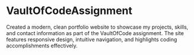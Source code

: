 # VaultOfCodeAssignment
Created a modern, clean portfolio website to showcase my projects, skills, and contact information as part of the VaultOfCode assignment. The site features responsive design, intuitive navigation, and highlights coding accomplishments effectively.
